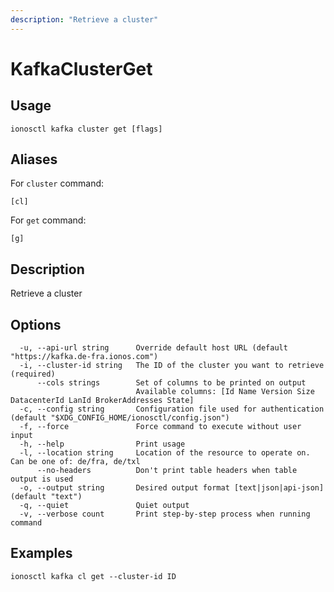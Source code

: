 ```yaml
---
description: "Retrieve a cluster"
---
```


# KafkaClusterGet

## Usage

```text
ionosctl kafka cluster get [flags]
```

## Aliases

For `cluster` command:

```text
[cl]
```

For `get` command:

```text
[g]
```

## Description

Retrieve a cluster

## Options

```text
  -u, --api-url string      Override default host URL (default "https://kafka.de-fra.ionos.com")
  -i, --cluster-id string   The ID of the cluster you want to retrieve (required)
      --cols strings        Set of columns to be printed on output 
                            Available columns: [Id Name Version Size DatacenterId LanId BrokerAddresses State]
  -c, --config string       Configuration file used for authentication (default "$XDG_CONFIG_HOME/ionosctl/config.json")
  -f, --force               Force command to execute without user input
  -h, --help                Print usage
  -l, --location string     Location of the resource to operate on. Can be one of: de/fra, de/txl
      --no-headers          Don't print table headers when table output is used
  -o, --output string       Desired output format [text|json|api-json] (default "text")
  -q, --quiet               Quiet output
  -v, --verbose count       Print step-by-step process when running command
```

## Examples

```text
ionosctl kafka cl get --cluster-id ID
```

